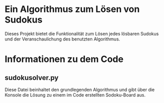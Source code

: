 # Ein Algorithmus zum Lösen von Sudokus
Dieses Projekt bietet die Funktionalität zum Lösen jedes lösbaren Sudokus und der Veranschaulichung des benutzten Algorithmus. 

# Informationen zu dem Code
## sudokusolver.py

 Diese Datei beinhaltet den grundlegenden Algorithmus und gibt über die Konsole die Lösung zu einem im Code erstellten Sodoku-Board aus. 
